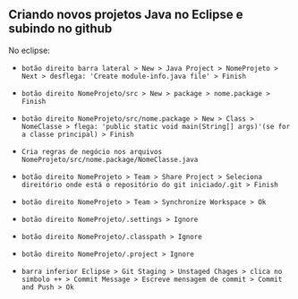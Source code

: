 ## Criando novos projetos Java no Eclipse e subindo no github

No eclipse:

- `botão direito barra lateral > New > Java Project > NomeProjeto > Next > desflega: 'Create module-info.java file' > Finish`

- `botão direito NomeProjeto/src > New > package > nome.package > Finish`

- `botão direito NomeProjeto/src/nome.package > New > Class > NomeClasse > flega: 'public static void main(String[] args)'(se for a classe principal) > Finish`

- `Cria regras de negócio nos arquivos NomeProjeto/src/nome.package/NomeClasse.java`

- `botão direito NomeProjeto > Team > Share Project > Seleciona direitório onde está o repositório do git iniciado/.git > Finish`

- `botão direito NomeProjeto > Team > Synchronize Workspace > Ok`

- `botão direito NomeProjeto/.settings > Ignore`

- `botão direito NomeProjeto/.classpath > Ignore`

- `botão direito NomeProjeto/.project > Ignore`

- `barra inferior Eclipse > Git Staging > Unstaged Chages > clica no simbolo ++ > Commit Message > Escreve mensagem de commit > Commit and Push > Ok`
